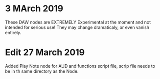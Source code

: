 # 3 MArch 2019

These DAW nodes are EXTREMELY Experimental at the moment and not intended for serious use!
They may change dramaticaly, or even vanish entirely.

# Edit 27 March 2019

Added Play Note node for AUD and functions script file, scrip file needs to be in th same directory as the Node.
